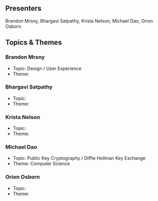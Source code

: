 ## Presenters

Brandon Mrsny, Bhargavi Satpathy, Krista Nelson, Michael Dao, Orion Osborn

## Topics & Themes

### Brandon Mrsny

* Topic: Design / User Experience
* Theme: 

### Bhargavi Satpathy

* Topic: 
* Theme: 

### Krista Nelson

* Topic: 
* Theme: 

### Michael Dao

* Topic: Public Key Cryptography / Diffie Hellman Key Exchange
* Theme: Computer Science

### Orion Osborn

* Topic: 
* Theme: 
